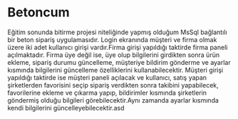# Betoncum
Eğitim sonunda bitirme projesi niteliğinde yapmış olduğum MsSql bağlantılı bir beton sipariş uygulamasıdır.
Login ekranında müşteri ve firma olmak üzere iki adet kullanıcı girişi vardır.Firma girişi yapıldığı taktirde firma paneli açılmaktadır. Firma üye değil ise,
üye olup bilgilerini girdikten sonra ürün ekleme, sipariş durumu güncelleme, müşteriye bildirim gönderme ve ayarlar kısmında bilgilerini güncelleme özelliklerini kullanabilecektir.
Müşteri girişi yapıldığı taktirde ise müşteri paneli açılacak ve kullanıcı, satış yapan şirketlerden favorisini seçip sipariş verdikten sonra takibini yapabilecek,
favorilerine ekleme ve çıkarma yapıp, bildirimler kısmında şirketlerin göndermiş olduğu bilgileri görebilecektir.Aynı zamanda ayarlar kısmında kendi bilgilerini 
güncelleyebilecektir.asd
